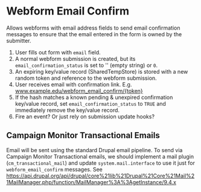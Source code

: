 # Webform Email Confirm

Allows webforms with email address fields to send email confirmation messages to ensure that the email entered in the form is owned by the submitter.

1. User fills out form with `email` field.
2. A normal webform submission is created, but its `email_confirmation_status` is set to '' (empty string) or `0`.
3. An expiring key/value record (SharedTempStore) is stored with a new random token and reference to the webform submission.
4. User receives email with confirmation link. E.g. www.example.edu/webform_email_confirm/{token}
5. If the hash matches a known pending & unexpired confirmation key/value record, set `email_confirmation_status` to `TRUE` and immediately remove the key/value record.
6. Fire an event? Or just rely on submission update hooks?

## Campaign Monitor Transactional Emails

Email will be sent using the standard Drupal email pipeline. To send via Campaign Monitor Transactional emails, we should implement a mail plugin (`cm_transactional_mail`) and update `system.mail.interface` to use it just for `webform_email_confirm` messages. See https://api.drupal.org/api/drupal/core%21lib%21Drupal%21Core%21Mail%21MailManager.php/function/MailManager%3A%3AgetInstance/9.4.x

